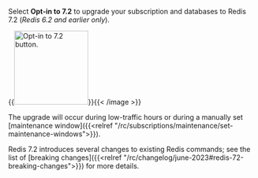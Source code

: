 Select **Opt-in to 7.2** to upgrade your subscription and databases to Redis 7.2 (*Redis 6.2 and earlier only*).

{{<image filename="images/rc/button-opt-in-to-72.png" width=150px alt="Opt-in to 7.2 button." >}}{{< /image >}}

The upgrade will occur during low-traffic hours or during a manually set [maintenance window]({{<relref "/rc/subscriptions/maintenance/set-maintenance-windows">}}).

Redis 7.2 introduces several changes to existing Redis commands; see the list of [breaking changes]({{<relref "/rc/changelog/june-2023#redis-72-breaking-changes">}}) for more details.
